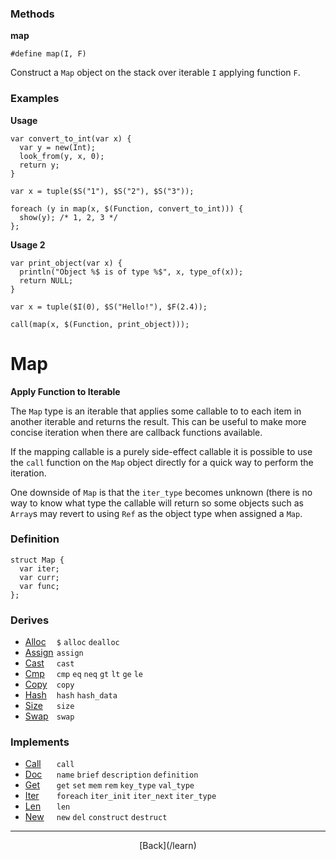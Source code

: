   <div class="row">
  <div class="col-xs-6 col-md-6">

### Methods

__map__

    #define map(I, F)

Construct a `Map` object on the stack over iterable `I` applying function `F`.

### Examples

__Usage__

    var convert_to_int(var x) {
      var y = new(Int);
      look_from(y, x, 0);
      return y;
    }
    
    var x = tuple($S("1"), $S("2"), $S("3"));
    
    foreach (y in map(x, $(Function, convert_to_int))) {
      show(y); /* 1, 2, 3 */
    };
    

__Usage 2__

    var print_object(var x) {
      println("Object %$ is of type %$", x, type_of(x));
      return NULL;
    }
    
    var x = tuple($I(0), $S("Hello!"), $F(2.4));
    
    call(map(x, $(Function, print_object)));
    



  </div>
  <div class="col-xs-6 col-md-6">

# Map
__Apply Function to Iterable__

The `Map` type is an iterable that applies some callable to to each item in another iterable and returns the result. This can be useful to make more concise iteration when there are callback functions available.

If the mapping callable is a purely side-effect callable it is possible to use the `call` function on the `Map` object directly for a quick way to perform the iteration.

One downside of `Map` is that the `iter_type` becomes unknown (there is no way to know what type the callable will return so some objects such as `Array`s may revert to using `Ref` as the object type when assigned a `Map`.

### Definition

    struct Map {
      var iter;
      var curr;
      var func;
    };
    

### Derives

* <span style="width:50px; float:left;">[Alloc](/learn/alloc)</span>`$` `alloc` `dealloc` 
* <span style="width:50px; float:left;">[Assign](/learn/assign)</span>`assign` 
* <span style="width:50px; float:left;">[Cast](/learn/cast)</span>`cast` 
* <span style="width:50px; float:left;">[Cmp](/learn/cmp)</span>`cmp` `eq` `neq` `gt` `lt` `ge` `le` 
* <span style="width:50px; float:left;">[Copy](/learn/copy)</span>`copy` 
* <span style="width:50px; float:left;">[Hash](/learn/hash)</span>`hash` `hash_data` 
* <span style="width:50px; float:left;">[Size](/learn/size)</span>`size` 
* <span style="width:50px; float:left;">[Swap](/learn/swap)</span>`swap` 
### Implements

* <span style="width:50px; float:left;">[Call](/learn/call)</span>`call` 
* <span style="width:50px; float:left;">[Doc](/learn/doc)</span>`name` `brief` `description` `definition` 
* <span style="width:50px; float:left;">[Get](/learn/get)</span>`get` `set` `mem` `rem` `key_type` `val_type` 
* <span style="width:50px; float:left;">[Iter](/learn/iter)</span>`foreach` `iter_init` `iter_next` `iter_type` 
* <span style="width:50px; float:left;">[Len](/learn/len)</span>`len` 
* <span style="width:50px; float:left;">[New](/learn/new)</span>`new` `del` `construct` `destruct` 

* * *

  <p style="text-align:center;">
[Back](/learn)
  </p>

  </div>
  </div>
